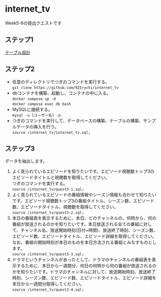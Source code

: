 # internet_tv
Week5-6の提出クエストです

## ステップ1
[テーブル設計](https://silky-emery-b0e.notion.site/1-e925c1da35fc48bd8e7ea951beb77986)

## ステップ2
- 任意のディレクトリでつぎのコマンドを実行する。  
 `git clone https://github.com/925rycki/internet_tv`
- dbコンテナを構築、起動し、コンテナの中に入る。  
  `docker compose up -d`   
  `docker compose exec db bash`   
- MySQLに接続する。  
  `mysql -u [ユーザー名] -p`   
- つぎのコマンドを実行して、データベースの構築、テーブルの構築、サンプルデータの挿入を行う。  
  `source /internet_tv/internet_tv.sql;`   
  
## ステップ3
データを抽出します。

1. よく見られているエピソードを知りたいです。エピソード視聴数トップ3のエピソードタイトルと視聴数を取得してください。  
つぎのコマンドを実行する。  
`source /internet_tv/quest3-1.sql;`   
2. よく見られているエピソードの番組情報やシーズン情報も合わせて知りたいです。エピソード視聴数トップ3の番組タイトル、シーズン数、エピソード数、エピソードタイトル、視聴数を取得してください。  
`source /internet_tv/quest3-2.sql;`   
3. 本日の番組表を表示するために、本日、どのチャンネルの、何時から、何の番組が放送されるのかを知りたいです。本日放送される全ての番組に対して、チャンネル名、放送開始時刻(日付+時間)、放送終了時刻、シーズン数、エピソード数、エピソードタイトル、エピソード詳細を取得してください。なお、番組の開始時刻が本日のものを本日方法される番組とみなすものとします。  
`source /internet_tv/quest3-3.sql;` 
4. ドラマというチャンネルがあったとして、ドラマのチャンネルの番組表を表示するために、本日から一週間分、何日の何時から何の番組が放送されるのかを知りたいです。ドラマのチャンネルに対して、放送開始時刻、放送終了時刻、シーズン数、エピソード数、エピソードタイトル、エピソード詳細を本日から一週間分取得してください。  
`source /internet_tv/quest3-4.sql;` 

